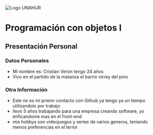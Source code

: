 ![Logo UNAHUR](./UNAHUR.png)

# Programación con objetos I
## Presentación Personal

### Datos Personales
- Mi nombre es: Cristian Verón tengo 24 años
- Vivo en el partido de la matanza el barrio virrey del pino 


### Otra Información
- Este no es mi priemr contacto con Github ya tengo ya un tiempo utilizandolo por trabajo
- llevo 5 años trabajando para una empresa creando software, yo enficandome mas en el front-end
- mis hobbys son videojuegos y series de varios generos, teniendo menos preferencias en el terror 

